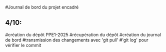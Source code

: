#Journal de bord du projet encadré
## 4/10: 
#création du dépôt PPE1-2025
#récupération du dépôt 
#création du journal de bord 
#transmission des changements avec 'git pull' 
#'git log' pour vérifier le commit 
